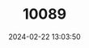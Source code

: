 ---
title: "10089"
category: "Hippocampus zosterae"
draft: false
date: 2024-02-22 13:03:50
languages:
  Spanish; Castilian: ["Caballito de mar", "Caballito enano", "Caballito oliváceo"]
  Danish: ["Dværgsøhest"]
  German: ["Zwergseepferdchen"]
  Chinese: ["小海馬", "小海马"]
  English: ["Dwarf Seahorse"]
---